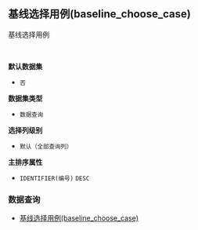 ## 基线选择用例(baseline_choose_case) <!-- {docsify-ignore-all} -->

基线选择用例

<br>
<p class="panel-title"><b>默认数据集</b></p>

* `否`

<p class="panel-title"><b>数据集类型</b></p>

* `数据查询`

<p class="panel-title"><b>选择列级别</b></p>

* `默认（全部查询列）`


<p class="panel-title"><b>主排序属性</b></p>

* `IDENTIFIER(编号)` `DESC`



### 数据查询
  * [基线选择用例(baseline_choose_case)](module/TestMgmt/test_case/query/baseline_choose_case)
